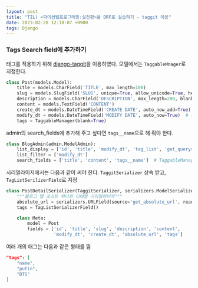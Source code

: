 ```yaml
---
layout: post
title: "TIL) <파이썬웹프로그래밍:실전편>을 DRF로 실습하기 - taggit 이용"
date: 2023-02-28 12:18:07 +0900
tags: Django
---
```


### Tags Search field에 추가하기

태그를 적용하기 위해 [django-taggit](https://django-taggit.readthedocs.io/)을 이용하였다.
모델에서는 `TaggableMnager`로 지정한다.

```python
class Post(models.Model):
    title = models.CharField('TITLE', max_length=100)
    slug = models.SlugField('SLUG', unique=True, allow_unicode=True, help_text='one word for title alias.')
    description = models.CharField('DESCRIPTION', max_length=200, blank=True)
    content = models.TextField('CONTENT')
    create_dt = models.DateTimeField('CREATE DATE', auto_now_add=True)  # 최초에만 now가 add.
    modify_dt = models.DateTimeField('MODIFY DATE', auto_now=True)  # 수정될 때마다 now가 변경되는 것
    tags = TaggableManager(blank=True)
```

admin의 search_fields에 추가해 주고 싶다면 `tags__name`으로 해 줘야 한다.

```python
class BlogAdmin(admin.ModelAdmin):
    list_display = ['id', 'title', 'modify_dt', 'tag_list', 'get_queryset']
    list_filter = ['modify_dt']
    search_fields = ['title', 'content', 'tags__name']  # TaggableManager에서 name으로 search_field 추가
```

시리얼라이저에서는 다음과 같이 써야 한다. `TaggitSerializer` 상속 받고, `TagListSerilizerField`로 지정

```python
class PostDetailSerializer(TaggitSerializer, serializers.ModelSerializer):
    """블로그 앱 포스트 하나의 디테일 시리얼라이저"""
    absolute_url = serializers.URLField(source='get_absolute_url', read_only=True)
    tags = TagListSerializerField()

    class Meta:
        model = Post
        fields = ['id', 'title', 'slug', 'description', 'content',
                  'modify_dt', 'create_dt', 'absolute_url', 'tags']
```

여러 개의 태그는 다음과 같은 형태를 띔

```json
"tags": [
    "name",
    "putin",
    "BTS"
]
```
